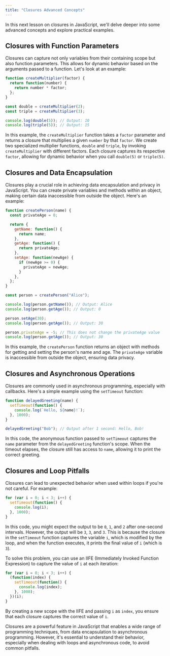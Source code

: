 ```yaml
---
title: "Closures Advanced Concepts"
---
```


In this next lesson on closures in JavaScript, we'll delve deeper into some advanced concepts and explore practical examples.

## Closures with Function Parameters

Closures can capture not only variables from their containing scope but also function parameters. This allows for dynamic behavior based on the arguments passed to a function. Let's look at an example:

```javascript
function createMultiplier(factor) {
  return function(number) {
    return number * factor;
  };
}

const double = createMultiplier(2);
const triple = createMultiplier(3);

console.log(double(5)); // Output: 10
console.log(triple(5)); // Output: 15
```

In this example, the `createMultiplier` function takes a `factor` parameter and returns a closure that multiplies a given `number` by that `factor`. We create two specialized multiplier functions, `double` and `triple`, by invoking `createMultiplier` with different factors. Each closure captures its respective `factor`, allowing for dynamic behavior when you call `double(5)` or `triple(5)`.

## Closures and Data Encapsulation

Closures play a crucial role in achieving data encapsulation and privacy in JavaScript. You can create private variables and methods within an object, making certain data inaccessible from outside the object. Here's an example:

```javascript
function createPerson(name) {
  const privateAge = 0;

  return {
    getName: function() {
      return name;
    },
    getAge: function() {
      return privateAge;
    },
    setAge: function(newAge) {
      if (newAge >= 0) {
        privateAge = newAge;
      }
    },
  };
}

const person = createPerson("Alice");

console.log(person.getName()); // Output: Alice
console.log(person.getAge()); // Output: 0

person.setAge(30);
console.log(person.getAge()); // Output: 30

person.privateAge = -5; // This does not change the privateAge value
console.log(person.getAge()); // Output: 30
```

In this example, the `createPerson` function returns an object with methods for getting and setting the person's name and age. The `privateAge` variable is inaccessible from outside the object, ensuring data privacy.

## Closures and Asynchronous Operations

Closures are commonly used in asynchronous programming, especially with callbacks. Here's a simple example using the `setTimeout` function:

```javascript
function delayedGreeting(name) {
  setTimeout(function() {
    console.log(`Hello, ${name}!`);
  }, 1000);
}

delayedGreeting("Bob"); // Output after 1 second: Hello, Bob!
```

In this code, the anonymous function passed to `setTimeout` captures the `name` parameter from the `delayedGreeting` function's scope. When the timeout elapses, the closure still has access to `name`, allowing it to print the correct greeting.

## Closures and Loop Pitfalls

Closures can lead to unexpected behavior when used within loops if you're not careful. For example:

```javascript
for (var i = 0; i < 3; i++) {
  setTimeout(function() {
    console.log(i);
  }, 1000);
}
```

In this code, you might expect the output to be `0`, `1`, and `2` after one-second intervals. However, the output will be `3`, `3`, and `3`. This is because the closure in the `setTimeout` function captures the variable `i`, which is modified by the loop, and when the function executes, it prints the final value of `i` (which is `3`).

To solve this problem, you can use an IIFE (Immediately Invoked Function Expression) to capture the value of `i` at each iteration:

```javascript
for (var i = 0; i < 3; i++) {
  (function(index) {
    setTimeout(function() {
      console.log(index);
    }, 1000);
  })(i);
}
```

By creating a new scope with the IIFE and passing `i` as `index`, you ensure that each closure captures the correct value of `i`.

Closures are a powerful feature in JavaScript that enables a wide range of programming techniques, from data encapsulation to asynchronous programming. However, it's essential to understand their behavior, especially when dealing with loops and asynchronous code, to avoid common pitfalls.